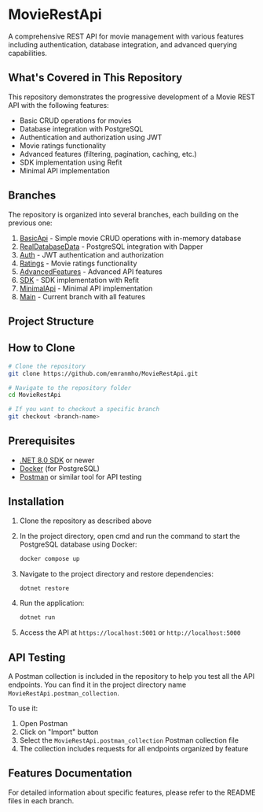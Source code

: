 
# MovieRestApi

A comprehensive REST API for movie management with various features including authentication, database integration, and advanced querying capabilities.

## What's Covered in This Repository

This repository demonstrates the progressive development of a Movie REST API with the following features:

- Basic CRUD operations for movies
- Database integration with PostgreSQL
- Authentication and authorization using JWT
- Movie ratings functionality
- Advanced features (filtering, pagination, caching, etc.)
- SDK implementation using Refit
- Minimal API implementation

## Branches

The repository is organized into several branches, each building on the previous one:

1. [BasicApi](https://github.com/emranmho/MovieRestApi/tree/BasicApi) - Simple movie CRUD operations with in-memory database
2. [RealDatabaseData](https://github.com/emranmho/MovieRestApi/tree/RealDatabaseData) - PostgreSQL integration with Dapper
3. [Auth](https://github.com/emranmho/MovieRestApi/tree/Auth) - JWT authentication and authorization
4. [Ratings](https://github.com/emranmho/MovieRestApi/tree/Ratings) - Movie ratings functionality
5. [AdvancedFeatures](https://github.com/emranmho/MovieRestApi/tree/AdvancedFeatures) - Advanced API features
6. [SDK](https://github.com/emranmho/MovieRestApi/tree/SDK) - SDK implementation with Refit
7. [MinimalApi](https://github.com/emranmho/MovieRestApi/tree/MinimalApi) - Minimal API implementation
8. [Main](https://github.com/emranmho/MovieRestApi/tree/main) - Current branch with all features

## Project Structure

## How to Clone

```bash
# Clone the repository
git clone https://github.com/emranmho/MovieRestApi.git

# Navigate to the repository folder
cd MovieRestApi

# If you want to checkout a specific branch
git checkout <branch-name>
```

## Prerequisites

- [.NET 8.0 SDK](https://dotnet.microsoft.com/download/dotnet/8.0) or newer
- [Docker](https://www.docker.com/products/docker-desktop) (for PostgreSQL)
- [Postman](https://www.postman.com/downloads/) or similar tool for API testing

## Installation

1. Clone the repository as described above
2. In the project directory, open cmd and run the command to start the PostgreSQL database using Docker:
   ```bash
   docker compose up 
   ```

3. Navigate to the project directory and restore dependencies:
   ```bash
   dotnet restore
   ```

4. Run the application:
   ```bash
   dotnet run
   ```

5. Access the API at `https://localhost:5001` or `http://localhost:5000`


## API Testing

A Postman collection is included in the repository to help you test all the API endpoints. You can find it in the project directory name `MovieRestApi.postman_collection`.

To use it:
1. Open Postman
2. Click on "Import" button
3. Select the `MovieRestApi.postman_collection` Postman collection file
4. The collection includes requests for all endpoints organized by feature

## Features Documentation

For detailed information about specific features, please refer to the README files in each branch.
